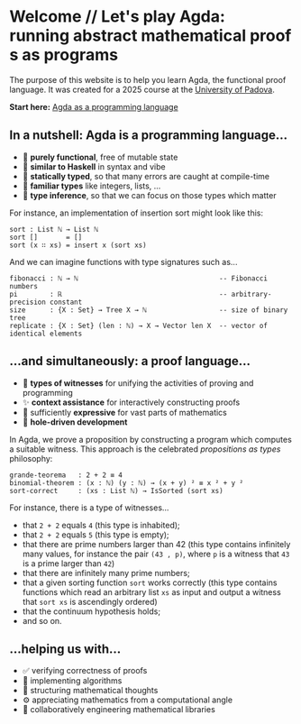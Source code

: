 # Welcome // Let's play Agda: running abstract mathematical proofs as programs

The purpose of this website is to help you learn Agda, the functional
proof language. It was created for a 2025 course at the [University of
Padova](https://www.unipd.it/en/dm).

**Start here:**
<span class="edit">[Agda as a programming language](Padova2025.ProgrammingBasics.Booleans.html)</span>


## In a nutshell: Agda is a programming language...

- 🧊 **purely functional**, free of mutable state
- 🐑 **similar to Haskell** in syntax and vibe
- 🧱 **statically typed**, so that many errors are caught at compile-time
- 🌳 **familiar types** like integers, lists, …
- 🧭 **type inference**, so that we can focus on those types which matter

For instance, an implementation of insertion sort might look like this:

```code
sort : List ℕ → List ℕ
sort []       = []
sort (x ∷ xs) = insert x (sort xs)
```

And we can imagine functions with type signatures such as...

```code
fibonacci : ℕ → ℕ                                   -- Fibonacci numbers
pi        : ℝ                                       -- arbitrary-precision constant
size      : {X : Set} → Tree X → ℕ                  -- size of binary tree
replicate : {X : Set} (len : ℕ) → X → Vector len X  -- vector of identical elements
```


## ...and simultaneously: a proof language...

- 🧾 **types of witnesses** for unifying the activities of proving and
  programming
- ✨ **context assistance** for interactively constructing proofs
- 🎨 sufficiently **expressive** for vast parts of mathematics
- 🤹 **hole-driven development**

In Agda, we prove a proposition by constructing a program which computes a
suitable witness. This approach is the celebrated *propositions as types*
philosophy:

```code
grande-teorema   : 2 + 2 ≡ 4
binomial-theorem : (x : ℕ) (y : ℕ) → (x + y) ² ≡ x ² + y ²
sort-correct     : (xs : List ℕ) → IsSorted (sort xs)
```

For instance, there is a type of witnesses...

- that `2 + 2` equals `4` <span class="inessential">(this type is
  inhabited)</span>;
- that `2 + 2` equals `5` <span class="inessential">(this type is empty);
- that there are prime numbers larger than 42 <span class="inessential">(this
  type contains infinitely many values, for instance the pair `(43 , p)`, where
  `p` is a witness that `43` is a prime larger than `42`)</span>
- that there are infinitely many prime numbers;
- that a given sorting function `sort` works correctly
  <span class="inessential">(this type contains functions which read an
  arbitrary list `xs` as input and output a witness that `sort xs` is
  ascendingly ordered)</span>
- that the continuum hypothesis holds;
- and so on.


## ...helping us with...

- ✅ verifying correctness of proofs
- 🧮 implementing algorithms
- 💭 structuring mathematical thoughts
- ⚙️ appreciating mathematics from a computational angle
- 🚀 collaboratively engineering mathematical libraries


<!--
```
module Padova2025.Welcome where

import Padova2025.Welcome.About
import Padova2025.Welcome.GettingAgda
import Padova2025.Welcome.References
```
-->
